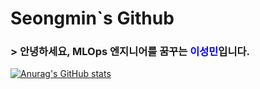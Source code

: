 # Seongmin`s Github

### > 안녕하세요, MLOps 엔지니어를 꿈꾸는 <font color='blue'>**이성민**</font>입니다.


[![Anurag's GitHub stats](https://github-readme-stats.vercel.app/api?username=SeongminLee812&show_icons=true&theme=cobalt)](https://github.com/SeongminLee812/github-readme-stats)

